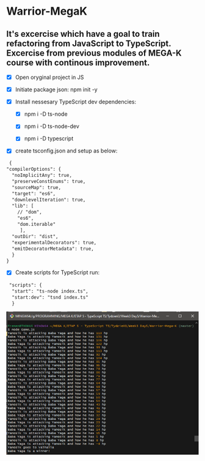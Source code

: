 # Warrior-MegaK

## It's excercise which have a goal to train refactoring from JavaScript to TypeScript. Excercise from previous modules of MEGA-K course with continous improvement.

- [x] Open oryginal project in JS
- [x] Initiate package json: npm init -y
- [x] Install nessesary TypeScript dev dependencies:

    - [x] npm i -D ts-node
    - [x] npm i -D ts-node-dev
    - [x] npm i -D typescript


- [x] create tsconfig.json and setup as below:


```
 {
"compilerOptions": {
  "noImplicitAny": true,
  "preserveConstEnums": true,
  "sourceMap": true,
  "target": "es6",
  "downlevelIteration": true,
  "lib": [
    // "dom",
    "es6",
    "dom.iterable"
     ],
  "outDir": "dist",
  "experimentalDecorators": true,
  "emitDecoratorMetadata": true,
  }
}
```

- [x] Create scripts for TypeScript run:

```  
 "scripts": {
  "start": "ts-node index.ts",
  "start:dev": "tsnd index.ts"
  }
```


<img src="GamePlay.PNG">
